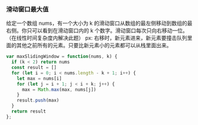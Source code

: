 ### 滑动窗口最大值
给定一个数组 nums，有一个大小为 k 的滑动窗口从数组的最左侧移动到数组的最右侧。你只可以看到在滑动窗口内的 k 个数字。滑动窗口每次只向右移动一位。（在线性时间复杂度内解决此题）
px: 右移时，新元素进来，新元素要撞击队列里面的其他之前所有的元素。只要比新元素小的元素都可以从栈里面出来。
```js
var maxSlidingWindow = function(nums, k) {
  if (k < 2) return nums 
  const result = []
  for (let i = 0; i < nums.length - k + 1; i++) {
    let max = nums[i]
    for (let j = i + 1; j < i + k; j++) {
      max = Math.max(max, nums[j])
    }
    result.push(max)
  }
  return result
};
```